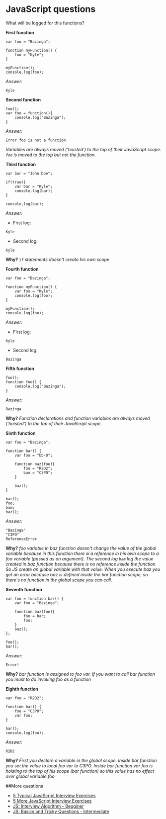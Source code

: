 JavaScript questions
====================

What will be logged for this functions?

**First function**

```
var foo = "Bazinga";

function myFunction() {
	foo = "Kyle";
}

myFunction();
console.log(foo);
```

*Answer:*

```
Kyle
```

**Second function**
```
foo();
var foo = function(){
	console.log("Bazinga");
}
```

*Answer:*

```
Error foo is not a function
```
_Variables are always moved (‘hoisted’) to the top of their JavaScript scope. ```foo``` is moved to the top but not the function._

**Third function**
```
var bar = "John Doe";

if(true){
	var bar = "Kyle";
	console.log(bar);
}

console.log(bar);

```

*Answer:*

* First log:
```
Kyle
```

* Second log:
```
Kyle
```
**Why?**
_```if``` statements doesn't create his own scope_

**Fourth function**
```
var foo = "Bazinga";

function myFunction() {
	var foo = "Kyle";
	console.log(foo);
}

myFunction();
console.log(foo);

```

*Answer:*

* First log:
```
Kyle
```

* Second log:
```
Bazinga
```

**Fifth function**
```
foo();
function foo() {
	console.log("Bazinga");
}
```
*Answer:*

```
Bazinga
```

**Why?**
_Function declarations and function variables are always moved (‘hoisted’) to the top of their JavaScript scope._

**Sixth function**
```
var foo = "Bazinga";

function bar() {
	var foo = "bb-8";

	function baz(foo){
		foo = "R2D2";
		bam = "C3PO";
	}

	baz();
}

bar();
foo;
bam;
baz();
```
*Answer:*

```
"Bazinga"
"C3PO"
ReferenceError
```

**Why?**
_foo variable in baz function doesn't change the value of the global variable because in this function there si a reference in his own scope to a foo variable (passed as an argument). The second log ```bam``` log the value created in baz function because there is no reference inside the function. So JS create an global variable with that value. When you execute baz you get an error because baz is defined inside the bar function scope, so there's no function in the global scope you can call._

**Seventh function**
```
var foo = function bar() {
	var foo = "Bazinga";

	function baz(foo){
		foo = bar;
		foo;
	}
	baz();
};

foo();
bar();

```
*Answer:*

```
Error!
```

**Why?**
_bar function is assigned to foo var. If you want to call bar function you must to do invoking foo as a function_

**Eighth function**
```
var foo = "R2D2";

function bar() {
	foo = "C3PO";
	var foo;
}

bar();
console.log(foo);
```
*Answer:*

```
R2D2
```
**Why?**
_First you declare a variable in the global scope. Inside bar function you set the value to local foo var to C3PO. Inside bar function var foo is hoisting to the top of his scope (bar function) so
this value has no effect over global variable foo_

##More questions

* [5 Typical JavaScript Interview Exercises](http://www.sitepoint.com/5-typical-javascript-interview-exercises/)
* [5 More JavaScript Interview Exercises](http://www.sitepoint.com/5-javascript-interview-exercises/)
* [JS: Interview Algorithm - Begginer](http://thatjsdude.com/interview/js1.html)
* [JS: Basics and Tricky Questions - Intermediate](http://thatjsdude.com/interview/js2.html)